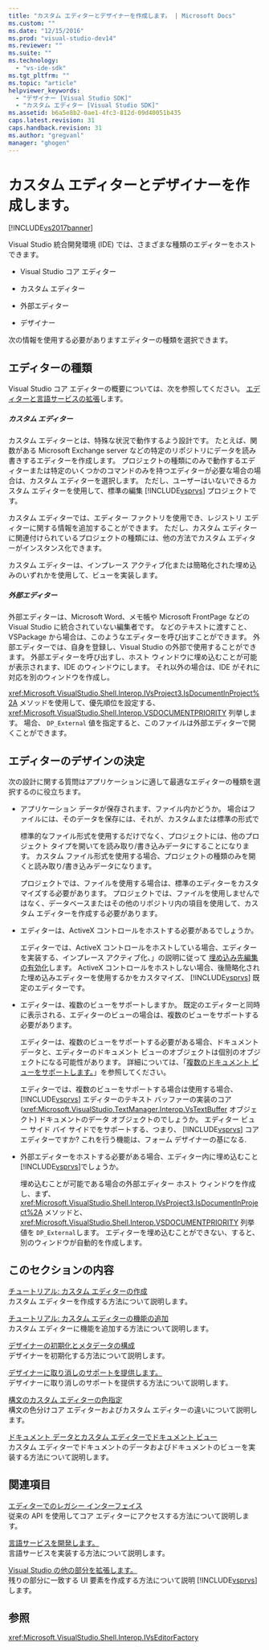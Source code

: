 ```yaml
---
title: "カスタム エディターとデザイナーを作成します。 | Microsoft Docs"
ms.custom: ""
ms.date: "12/15/2016"
ms.prod: "visual-studio-dev14"
ms.reviewer: ""
ms.suite: ""
ms.technology: 
  - "vs-ide-sdk"
ms.tgt_pltfrm: ""
ms.topic: "article"
helpviewer_keywords: 
  - "デザイナー [Visual Studio SDK]"
  - "カスタム エディター [Visual Studio SDK]"
ms.assetid: b6a5e8b2-0ae1-4fc3-812d-09d40051b435
caps.latest.revision: 31
caps.handback.revision: 31
ms.author: "gregvanl"
manager: "ghogen"
---
```

# カスタム エディターとデザイナーを作成します。
[!INCLUDE[vs2017banner](../code-quality/includes/vs2017banner.md)]

Visual Studio 統合開発環境 \(IDE\) では、さまざまな種類のエディターをホストできます。  
  
-   Visual Studio コア エディター  
  
-   カスタム エディター  
  
-   外部エディター  
  
-   デザイナー  
  
 次の情報を使用する必要がありますエディターの種類を選択できます。  
  
## エディターの種類  
 Visual Studio コア エディターの概要については、次を参照してください。 [エディターと言語サービスの拡張](../extensibility/extending-the-editor-and-language-services.md)します。  
  
##### カスタム エディター  
 カスタム エディターとは、特殊な状況で動作するよう設計です。 たとえば、関数がある Microsoft Exchange server などの特定のリポジトリにデータを読み書きするエディターを作成します。 プロジェクトの種類にのみで動作するエディターまたは特定のいくつかのコマンドのみを持つエディターが必要な場合の場合は、カスタム エディターを選択します。 ただし、ユーザーはいないできるカスタム エディターを使用して、標準の編集 [!INCLUDE[vsprvs](../code-quality/includes/vsprvs_md.md)] プロジェクトです。  
  
 カスタム エディターでは、エディター ファクトリを使用でき、レジストリ エディターに関する情報を追加することができます。 ただし、カスタム エディターに関連付けられているプロジェクトの種類には、他の方法でカスタム エディターがインスタンス化できます。  
  
 カスタム エディターは、インプレース アクティブ化または簡略化された埋め込みのいずれかを使用して、ビューを実装します。  
  
##### 外部エディター  
 外部エディターは、Microsoft Word、メモ帳や Microsoft FrontPage などの Visual Studio に統合されていない編集者です。 などのテキストに渡すこと、VSPackage から場合は、このようなエディターを呼び出すことができます。 外部エディターでは、自身を登録し、Visual Studio の外部で使用することができます。 外部エディターを呼び出すし、ホスト ウィンドウに埋め込むことが可能が表示されます、IDE のウィンドウにします。 それ以外の場合は、IDE がそれに対応を別のウィンドウを作成し。  
  
 <xref:Microsoft.VisualStudio.Shell.Interop.IVsProject3.IsDocumentInProject%2A> メソッドを使用して、優先順位を設定する、 <xref:Microsoft.VisualStudio.Shell.Interop.VSDOCUMENTPRIORITY> 列挙します。 場合、 `DP_External` 値を指定すると、このファイルは外部エディターで開くことができます。  
  
## エディターのデザインの決定  
 次の設計に関する質問はアプリケーションに適して最適なエディターの種類を選択するのに役立ちます。  
  
-   アプリケーション データが保存されます、ファイル内かどうか。 場合はファイルには、そのデータを保存には、それが、カスタムまたは標準の形式で  
  
     標準的なファイル形式を使用するだけでなく、プロジェクトには、他のプロジェクト タイプを開いてを読み取り\/書き込みデータにすることになります。 カスタム ファイル形式を使用する場合、プロジェクトの種類のみを開くと読み取り\/書き込みデータになります。  
  
     プロジェクトでは、ファイルを使用する場合は、標準のエディターをカスタマイズする必要があります。 プロジェクトでは、ファイルを使用しませんではなく、データベースまたはその他のリポジトリ内の項目を使用して、カスタム エディターを作成する必要があります。  
  
-   エディターは、ActiveX コントロールをホストする必要があるでしょうか。  
  
     エディターでは、ActiveX コントロールをホストしている場合、エディターを実装する、インプレース アクティブ化、」の説明に従って [埋め込み先編集の有効化](../misc/in-place-activation.md)します。 ActiveX コントロールをホストしない場合、後簡略化された埋め込みエディターを使用するかをカスタマイズ、 [!INCLUDE[vsprvs](../code-quality/includes/vsprvs_md.md)] 既定のエディターです。  
  
-   エディターは、複数のビューをサポートしますか。 既定のエディターと同時に表示される、エディターのビューの場合は、複数のビューをサポートする必要があります。  
  
     エディターは、複数のビューをサポートする必要がある場合、ドキュメント データと、エディターのドキュメント ビューのオブジェクトは個別のオブジェクトになる可能性があります。 詳細については、「[複数のドキュメント ビューをサポートします。](../extensibility/supporting-multiple-document-views.md)」を参照してください。  
  
     エディターでは、複数のビューをサポートする場合は使用する場合、 [!INCLUDE[vsprvs](../code-quality/includes/vsprvs_md.md)] エディターのテキスト バッファーの実装のコア \(<xref:Microsoft.VisualStudio.TextManager.Interop.VsTextBuffer> オブジェクト\) ドキュメントのデータ オブジェクトのでしょうか。 エディター ビュー サイド バイ サイドでをサポートする、つまり、 [!INCLUDE[vsprvs](../code-quality/includes/vsprvs_md.md)] コア エディターですか? これを行う機能は、フォーム デザイナーの基になる.  
  
-   外部エディターをホストする必要がある場合、エディター内に埋め込むこと [!INCLUDE[vsprvs](../code-quality/includes/vsprvs_md.md)]でしょうか。  
  
     埋め込むことが可能である場合の外部エディター ホスト ウィンドウを作成し、まず、 <xref:Microsoft.VisualStudio.Shell.Interop.IVsProject3.IsDocumentInProject%2A> メソッドと、 <xref:Microsoft.VisualStudio.Shell.Interop.VSDOCUMENTPRIORITY> 列挙値を `DP_External`します。 エディターを埋め込むことができない、すると、別のウィンドウが自動的を作成します。  
  
## このセクションの内容  
 [チュートリアル: カスタム エディターの作成](../extensibility/walkthrough-creating-a-custom-editor.md)  
 カスタム エディターを作成する方法について説明します。  
  
 [チュートリアル: カスタム エディターの機能の追加](../extensibility/walkthrough-adding-features-to-a-custom-editor.md)  
 カスタム エディターに機能を追加する方法について説明します。  
  
 [デザイナーの初期化とメタデータの構成](../extensibility/designer-initialization-and-metadata-configuration.md)  
 デザイナーを初期化する方法について説明します。  
  
 [デザイナーに取り消しのサポートを提供します。](../extensibility/supplying-undo-support-to-designers.md)  
 デザイナーに取り消しのサポートを提供する方法について説明します。  
  
 [構文のカスタム エディターの色指定](../extensibility/syntax-coloring-in-custom-editors.md)  
 構文の色分けコア エディターおよびカスタム エディターの違いについて説明します。  
  
 [ドキュメント データとカスタム エディターでドキュメント ビュー](../extensibility/document-data-and-document-view-in-custom-editors.md)  
 カスタム エディターでドキュメントのデータおよびドキュメントのビューを実装する方法について説明します。  
  
## 関連項目  
 [エディターでのレガシー インターフェイス](../extensibility/legacy-interfaces-in-the-editor.md)  
 従来の API を使用してコア エディターにアクセスする方法について説明します。  
  
 [言語サービスを開発します。](../extensibility/internals/developing-a-legacy-language-service.md)  
 言語サービスを実装する方法について説明します。  
  
 [Visual Studio の他の部分を拡張します。](../extensibility/extending-other-parts-of-visual-studio.md)  
 残りの部分に一致する UI 要素を作成する方法について説明 [!INCLUDE[vsprvs](../code-quality/includes/vsprvs_md.md)]します。  
  
## 参照  
 <xref:Microsoft.VisualStudio.Shell.Interop.IVsEditorFactory>